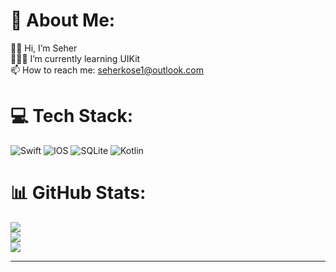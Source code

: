 # 💫 About Me:
👋🏻 Hi, I’m Seher<br>👩🏼‍💻 I’m currently learning UIKit <br>📫 How to reach me: seherkose1@outlook.com


# 💻 Tech Stack:
![Swift](https://img.shields.io/badge/swift-F54A2A?style=for-the-badge&logo=swift&logoColor=white) ![IOS](https://img.shields.io/badge/IOS-%2320232a.svg?style=for-the-badge&logo=apple&logoColor=white) ![SQLite](https://img.shields.io/badge/sqlite-%2307405e.svg?style=for-the-badge&logo=sqlite&logoColor=white) ![Kotlin](https://img.shields.io/badge/kotlin-%230095D5.svg?style=for-the-badge&logo=kotlin&logoColor=white)
# 📊 GitHub Stats:
![](https://github-readme-stats.vercel.app/api?username=seherkose&theme=dark&hide_border=false&include_all_commits=false&count_private=false)<br/>
![](https://github-readme-streak-stats.herokuapp.com/?user=seherkose&theme=dark&hide_border=false)<br/>
![](https://github-readme-stats.vercel.app/api/top-langs/?username=seherkose&theme=dark&hide_border=false&include_all_commits=false&count_private=false&layout=compact)

---



